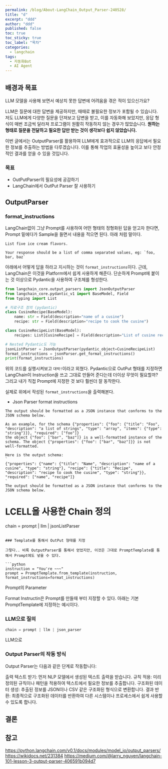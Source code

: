 ```yaml
---
permalink: /blog/About-LangChain_Output_Parser-240528/
title: "d"
excerpt: "ddd"
author: "ddd"
published: false
toc: true
toc_sticky: true
toc_label: "목차"
categories:
  - langchain
tags:
  - 자동화Bot
  - AI Agent
---
```


## 배경과 목표

LLM 모델을 사용해 보면서 예상치 못한 답변에 어려움을 겪은 적이 있으신가요?

LLM은 질문에 대한 답변을 제공하지만, 때때로 불필요한 정보가 포함될 수 있습니다. 저도 LLM에게 다양한 질문을 던져보고 답변을 받고, 이를 자동화해 보았지만, 응답 형식이 매번 조금씩 달라져 프로그램이 원활히 작동하지 않는 경우가 많았습니다. **원하는 형태로 질문을 전달하고 필요한 답만 받는 것이 생각보다 쉽지 않았습니다.**

이번 글에서는 OutputParser를 활용하여 LLM에게 효과적으로 LLM의 응답에서 필요한 정보를 추출하는 방법을 다루겠습니다. 이를 통해 작업의 효율성을 높이고 보다 안정적인 결과를 얻을 수 있을 것입니다.

### 목표

- OutPutParser의 필요성에 공감하기
- LangChain에서 OutPut Parser 잘 사용하기

## OutputParser

### format_instructions

LangChain없이 그냥 Prompt를 사용하여 어떤 형태의 정형화된 답을 얻고자 한다면, Prompt 밑에다가 Sample을 들면서 내용을 적으면 된다. 아래 처럼 말이다.

```
List five ice cream flavors.

Your response should be a list of comma separated values, eg: `foo, bar, baz`
```

아래에서 어떻게 답을 하라고 지시하는 것이 `format_instructions`이다. 근데, LangChain은 이것을 Platform에서 쉽게 사용하게 해준다. 단순하게 Prompt에 붙이는 것 이상으로 Pydantic을 사용하여 구조체를 형성한다.

```python
from langchain_core.output_parsers import JsonOutputParser
from langchain_core.pydantic_v1 import BaseModel, Field
from typing import List

# 자료구조 정의 (pydantic)
class CusineRecipe(BaseModel):
    name: str = Field(description="name of a cusine")
    recipe: str = Field(description="recipe to cook the cusine")

class CusineRecipeList(BaseModel):
    recipes: List[CusineRecipe] = Field(description="List of cusine recipes")

# Nested Pydantic도 가능
jsonListParser = JsonOutputParser(pydantic_object=CusineRecipeList)
format_instructions = jsonParser.get_format_instructions()
print(format_instructions)
```

위의 코드를 실행시켜보고 `대박!`이라고 외쳤다. Pydantic으로 OutPut 형태를 지정하면 LangChain이 Instruction을 쓰고 그대로 만들어 준다는데 더이상 무엇이 필요할까? 그리고 내가 직접 Prompt에 지정한 것 보다 훨씬더 잘 동작한다.

실제로 위에서 작성된 `format_instructions`을 출력해본다.

- Json Parser format instructions

```
The output should be formatted as a JSON instance that conforms to the JSON schema below.

As an example, for the schema {"properties": {"foo": {"title": "Foo", "description": "a list of strings", "type": "array", "items": {"type": "string"}}}, "required": ["foo"]}
the object {"foo": ["bar", "baz"]} is a well-formatted instance of the schema. The object {"properties": {"foo": ["bar", "baz"]}} is not well-formatted.

Here is the output schema:
`
{"properties": {"name": {"title": "Name", "description": "name of a cusine", "type": "string"}, "recipe": {"title": "Recipe", "description": "recipe to cook the cusine", "type": "string"}}, "required": ["name", "recipe"]}
`
The output should be formatted as a JSON instance that conforms to the JSON schema below.

```
# LCELL을 사용한 Chain 정의
chain = prompt | llm | jsonListParser
```

### Template를 통해서 OutPut 형태를 지정

그렇다.. 비록 OutputParser를 통해서 얻었지만, 이것은 그대로 PromptTemplate를 통해서 Prompt에도 넣을 수 있다. 

```python
instruction = "You're ~~~"
prompt = PromptTemplate.from_template(instruction, format_instructions=format_instructions)
```

Prompt의 Parameter

Format Instructin은 Prompt를 만들때 부터 지정할 수 있다. 아래는 기본 PromptTemplate에 지정하는 예시이다.





### LLM으로 질의

```python
chain = prompt | llm | json_parser
```

LLM으로 

### Output Parser의 작동 방식

Output Parser는 다음과 같은 단계로 작동합니다:

출력 텍스트 받기: 먼저 NLP 모델에서 생성된 텍스트 출력을 받습니다.
규칙 적용: 미리 정의된 규칙이나 패턴을 적용하여 텍스트에서 필요한 정보를 추출합니다.
구조화된 데이터 생성: 추출된 정보를 JSON이나 CSV 같은 구조화된 형식으로 변환합니다.
결과 반환: 최종적으로 구조화된 데이터를 반환하여 다른 시스템이나 프로세스에서 쉽게 사용할 수 있도록 합니다.

## 결론

## 참고

https://python.langchain.com/v0.1/docs/modules/model_io/output_parsers/
https://wikidocs.net/231384
https://medium.com/@larry_nguyen/langchain-101-lesson-3-output-parser-406591b094d7